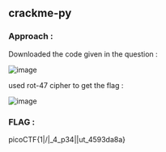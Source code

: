 ## crackme-py

### Approach :

Downloaded the code given in the question :

![image](https://github.com/parthhhhh21/picoCTF-writeups/assets/148140667/3a103936-6940-44be-893a-c8c6bbbc844e)

used rot-47 cipher to get the flag :

![image](https://github.com/parthhhhh21/picoCTF-writeups/assets/148140667/47a88438-5ec8-46b8-8857-b5e146230672)


### FLAG :

picoCTF{1|\/|_4_p34|\|ut_4593da8a}
